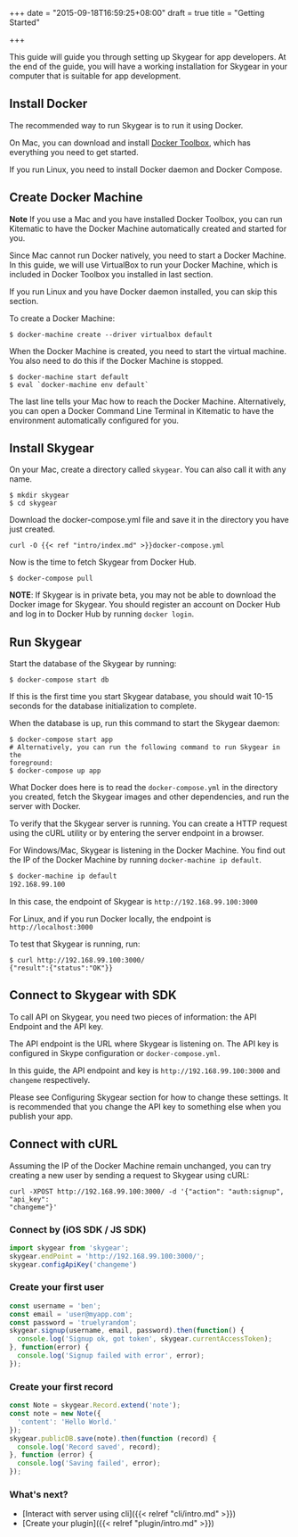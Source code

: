+++
date = "2015-09-18T16:59:25+08:00"
draft = true
title = "Getting Started"

+++

This guide will guide you through setting up Skygear for app developers.
At the end of the guide, you will have a working installation for Skygear
in your computer that is suitable for app development.

## Install Docker

The recommended way to run Skygear is to run it using Docker.

On Mac, you can download and install [Docker Toolbox](http://docs.docker.com/mac/step_one/),
which has everything you need to get started.

If you run Linux, you need to install Docker daemon and Docker Compose.

## Create Docker Machine

**Note** If you use a Mac and you have installed Docker Toolbox, you can run
Kitematic to have the Docker Machine automatically created and started for you.

Since Mac cannot run Docker natively, you need to start a Docker Machine. In
this guide, we will use VirtualBox to run your Docker Machine, which is included
in Docker Toolbox you installed in last section.

If you run Linux and you have Docker daemon installed, you can skip this
section.

To create a Docker Machine:

```
$ docker-machine create --driver virtualbox default
```

When the Docker Machine is created, you need to start the virtual machine. You
also need to do this if the Docker Machine is stopped.

```
$ docker-machine start default
$ eval `docker-machine env default`
```

The last line tells your Mac how to reach the Docker Machine. Alternatively,
you can open a Docker Command Line Terminal in Kitematic to have the environment
automatically configured for you.

## Install Skygear

On your Mac, create a directory called `skygear`. You can also call it with any
name.

```
$ mkdir skygear
$ cd skygear
```

Download the docker-compose.yml file and save it in the directory you have just created.

```
curl -O {{< ref "intro/index.md" >}}docker-compose.yml
```

Now is the time to fetch Skygear from Docker Hub.

```
$ docker-compose pull
```

**NOTE**: If Skygear is in private beta, you may not be able to download
the Docker image for Skygear. You should register an account on Docker Hub
and log in to Docker Hub by running `docker login`.

## Run Skygear

Start the database of the Skygear by running:

```shell
$ docker-compose start db
```

If this is the first time you start Skygear database, you should wait 10-15
seconds for the database initialization to complete.

When the database is up, run this command to start the Skygear daemon:

```
$ docker-compose start app
# Alternatively, you can run the following command to run Skygear in the
foreground:
$ docker-compose up app
```

What Docker does here is to read the `docker-compose.yml` in the directory
you created, fetch the Skygear images and other dependencies, and run the
server with Docker.

To verify that the Skygear server is running. You can create a HTTP request
using the cURL utility or by entering the server endpoint in a browser.

For Windows/Mac, Skygear is listening in the Docker Machine. You find out the IP
of the Docker Machine by running `docker-machine ip default`.

``` bash
$ docker-machine ip default
192.168.99.100
```

In this case, the endpoint of Skygear is `http://192.168.99.100:3000`

For Linux, and if you run Docker locally, the endpoint is `http://localhost:3000`

To test that Skygear is running, run:

```
$ curl http://192.168.99.100:3000/
{"result":{"status":"OK"}}
```

## Connect to Skygear with SDK

To call API on Skygear, you need two pieces of information: the API Endpoint
and the API key.

The API endpoint is the URL where Skygear is listening on.
The API key is configured in Skype configuration or `docker-compose.yml`.

In this guide, the API endpoint and key is `http://192.168.99.100:3000` and
`changeme` respectively.

Please see Configuring Skygear section for how to change these settings. It is
recommended that you change the API key to something else when you publish your app.

## Connect with cURL

Assuming the IP of the Docker Machine remain unchanged, you can
try creating a new user by sending a request to Skygear using cURL:

```
curl -XPOST http://192.168.99.100:3000/ -d '{"action": "auth:signup", "api_key":
"changeme"}'
```

### Connect by (iOS SDK / JS SDK)


``` javascript
import skygear from 'skygear';
skygear.endPoint = 'http://192.168.99.100:3000/';
skygear.configApiKey('changeme')
```

### Create your first user

``` javascript
const username = 'ben';
const email = 'user@myapp.com';
const password = 'truelyrandom';
skygear.signup(username, email, password).then(function() {
  console.log('Signup ok, got token', skygear.currentAccessToken);
}, function(error) {
  console.log('Signup failed with error', error);
});
```

### Create your first record

``` javascript
const Note = skygear.Record.extend('note');
const note = new Note({
  'content': 'Hello World.'
});
skygear.publicDB.save(note).then(function (record) {
  console.log('Record saved', record);
}, function (error) {
  console.log('Saving failed', error);
});

```

### What's next?

- [Interact with server using cli]({{< relref "cli/intro.md" >}})
- [Create your plugin]({{< relref "plugin/intro.md" >}})
